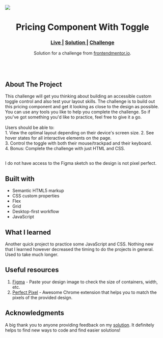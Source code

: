 <img src="https://github.com/catherineisonline/pricing-component-with-toggle-frontendmentor/blob/main/images/project-preview.png?raw=true"></img>


<h1 align="center">Pricing Component With Toggle</h1>

<div align="center">
  <h3>
    <a href="https://catherineisonline.github.io/pricing-component-with-toggle-frontendmentor/" color="white">
      Live
    </a>
    <span> | </span>
    <a href="https://www.frontendmentor.io/solutions/pricing-component-with-toggle-IUaYc_2FA">
      Solution
    </a>
   <span> | </span>
    <a href="https://www.frontendmentor.io/challenges/url-shortening-api-landing-page-2ce3ob-G">
      Challenge
    </a>
  </h3>
</div>
<div align="center">
   Solution for a challenge from  <a href="https://www.frontendmentor.io/challenges/pricing-component-with-toggle-8vPwRMIC" target="_blank">frontendmentor.io</a>.
</div>
<br>
<br>
<br>

## About The Project

<p>This challenge will get you thinking about building an accessible custom toggle control and also test your layout skills.
The challenge is to build out this pricing component and get it looking as close to the design as possible.
You can use any tools you like to help you complete the challenge. So if you've got something you'd like to practice, feel free to give it a go.
<br><br>Users should be able to:
<br>1. View the optimal layout depending on their device's screen size.
2. See hover states for all interactive elements on the page.
<br>
3. Control the toggle with both their mouse/trackpad and their keyboard.
<br>
4. Bonus: Complete the challenge with just HTML and CSS.
<br>
<br> <p>I do not have access to the Figma sketch so the design is not pixel perfect.</p>




## Built with 

- Semantic HTML5 markup
- CSS custom properties
- Flex
- Grid
- Desktop-first workflow
- JavaScript

## What I learned

Another quick project to practice some JavaScript and CSS. Nothing new that I learned however decreased the timing to do the projects in general. Used to take much longer.


## Useful resources

1. <a href="https://www.figma.com/">Figma</a> - Paste your design image to check the size of containers, width, etc.
2. <a href="https://chrome.google.com/webstore/detail/perfectpixel-by-welldonec/dkaagdgjmgdmbnecmcefdhjekcoceebi">Perfect Pixel</a> - Awesome Chrome extension that helps you to match the pixels of the provided design.



## Acknowledgments

A big thank you to anyone providing feedback on my <a href="https://www.frontendmentor.io/solutions/pricing-component-with-toggle-IUaYc_2FA">solution</a>. It definitely helps to find new ways to code and find easier solutions! 
